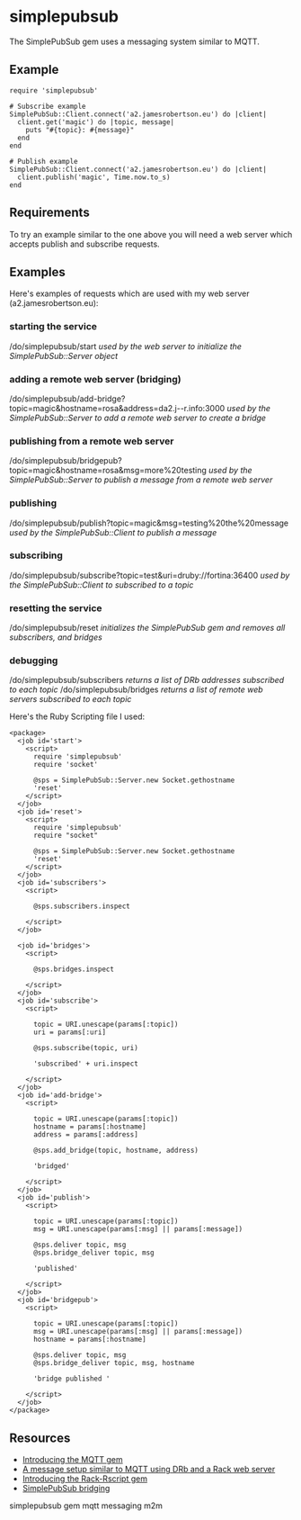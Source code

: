 # simplepubsub

The SimplePubSub gem uses a messaging system similar to MQTT.

## Example

    require 'simplepubsub'

    # Subscribe example
    SimplePubSub::Client.connect('a2.jamesrobertson.eu') do |client|
      client.get('magic') do |topic, message|
        puts "#{topic}: #{message}"
      end 
    end

    # Publish example
    SimplePubSub::Client.connect('a2.jamesrobertson.eu') do |client|
      client.publish('magic', Time.now.to_s)
    end

## Requirements

To try an example similar to the one above you will need a web server which accepts publish and subscribe requests.

## Examples

Here's examples of requests which are used with my web server (a2.jamesrobertson.eu):

### starting the service
/do/simplepubsub/start *used by the web server to initialize the SimplePubSub::Server object*

### adding a remote web server (bridging)
/do/simplepubsub/add-bridge?topic=magic&hostname=rosa&address=da2.j--r.info:3000 *used by the SimplePubSub::Server to add a remote web server to create a bridge*

### publishing from a remote web server
/do/simplepubsub/bridgepub?topic=magic&hostname=rosa&msg=more%20testing *used by the SimplePubSub::Server to publish a message from a remote web server*

### publishing 
/do/simplepubsub/publish?topic=magic&msg=testing%20the%20message *used by the SimplePubSub::Client to publish a message*

### subscribing
/do/simplepubsub/subscribe?topic=test&uri=druby://fortina:36400 *used by the SimplePubSub::Client to subscribed to a topic*

### resetting the service
/do/simplepubsub/reset *initializes the SimplePubSub gem and removes all subscribers, and bridges*

### debugging
/do/simplepubsub/subscribers *returns a list of DRb addresses subscribed to each topic*
/do/simplepubsub/bridges *returns a list of remote web servers subscribed to each topic*

Here's the Ruby Scripting file I used:

    <package>
      <job id='start'>
        <script>
          require 'simplepubsub'
          require 'socket'
          
          @sps = SimplePubSub::Server.new Socket.gethostname      
          'reset'
        </script>
      </job>     
      <job id='reset'>
        <script>
          require 'simplepubsub'    
          require "socket"
          
          @sps = SimplePubSub::Server.new Socket.gethostname      
          'reset'
        </script>
      </job>     
      <job id='subscribers'>
        <script>

          @sps.subscribers.inspect

        </script>
      </job>
      
      <job id='bridges'>
        <script>

          @sps.bridges.inspect

        </script>
      </job>       
      <job id='subscribe'>
        <script>

          topic = URI.unescape(params[:topic])
          uri = params[:uri]
                
          @sps.subscribe(topic, uri)
          
          'subscribed' + uri.inspect

        </script>
      </job>  
      <job id='add-bridge'>
        <script>

          topic = URI.unescape(params[:topic])
          hostname = params[:hostname]
          address = params[:address]
          
          @sps.add_bridge(topic, hostname, address)
        
          'bridged' 

        </script>
      </job>    
      <job id='publish'>
        <script>
          
          topic = URI.unescape(params[:topic])
          msg = URI.unescape(params[:msg] || params[:message])
          
          @sps.deliver topic, msg
          @sps.bridge_deliver topic, msg

          'published'
          
        </script>
      </job>
      <job id='bridgepub'>
        <script>

          topic = URI.unescape(params[:topic])
          msg = URI.unescape(params[:msg] || params[:message])
          hostname = params[:hostname]
          
          @sps.deliver topic, msg
          @sps.bridge_deliver topic, msg, hostname
          
          'bridge published '
          
        </script>
      </job>  
    </package>

## Resources

* [Introducing the MQTT gem](http://www.jamesrobertson.eu/snippets/2013/mar/08/introducing-the-mqtt-gem.html)
* [A message setup similar to MQTT using DRb and a Rack web server](http://www.jamesrobertson.eu/svg/2013/jun/11/mqtt-replacement-a-simple-m2m-message-system-similar-to-mqtt-using.svg)
* [Introducing the Rack-Rscript gem](http://www.jamesrobertson.eu/snippets/2012/02/26/1711hrs.html)
* [SimplePubSub bridging](http://www.jamesrobertson.eu/svg/2013/jun/16/simplepubsub-bridge.svg)

simplepubsub gem mqtt messaging m2m
